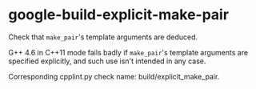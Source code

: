 google-build-explicit-make-pair
===============================

Check that `make_pair`'s template arguments are deduced.

G++ 4.6 in C++11 mode fails badly if `make_pair`'s template arguments
are specified explicitly, and such use isn't intended in any case.

Corresponding cpplint.py check name: <span
class="title-ref">build/explicit\_make\_pair</span>.
